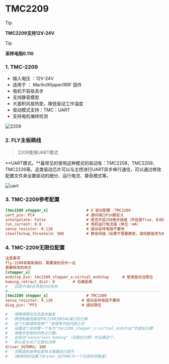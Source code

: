 # TMC2209

> [!TIP]
> **TMC2209支持12V-24V**

> [!TIP]
> **采样电阻0.110**

### 1.  TMC-2209

* 输入电压 ：12V-24V
* 适用于 ： Marlin/Klipper/RRF 固件
* 电机不容易丢步
* 支持静音模型
* 大面积风扇热垫，降低驱动工作温度
* 驱动模式支持：TMC：UART
* 支持电机堵转检测

![2209](../../images/boards/fly_tmc/2209.png)

### 2. FLY主板跳线

> 2209使用UART模式

**UART模式。**最常见的使用这种模式的驱动有：TMC2208、TMC2209、TMC2226等。这类驱动芯片可以与主控进行UART异步串行通信，可以通过修改配置文件来设置驱动的细分、运行电流、静音模式等。

![uart](../../images/boards/fly_tmc/2209-urat.png)

### 3. TMC-2209参考配置

```cfg
[tmc2209 stepper_x]                 # X 驱动配置 -TMC2209
uart_pin: PC4                       # 通讯端口Pin脚定义
interpolate: False                  # 是否开启256微步插值（开启是True，关闭是False）
run_current: 0.8                    # 电机运行电流值（单位：mA）
sense_resistor: 0.110               # 驱动采样电阻不要改
stealthchop_threshold: 500          # 静音阀值（如果不需要静音，请将数值改为0）
```

### 4. TMC-2209无限位配置

```cfg
注意事项
fly-2209背面有拨码，需要拨到另外一边
需要修改的地方
[stepper_x]
endstop_pin: tmc2209_stepper_x:virtual_endstop      # 使用驱动当限位
homing_retract_dist: 0        # 后撤距离
#   回退不改0会导致归位失败
#--------------------------------------------------------------------
[tmc2209 stepper_x]                 # TMC2209
sense_resistor: 0.110             # 驱动采样电阻不要改
diag_pin: ^PF3                    # 虚拟限位

#   请确保限位状态是未触发
#   微控制器连接到TMC2209的DIAG接口的引脚
#   这个引脚通常使用"^"前缀来开启内部上拉
#   设置这个会创建一个名为"tmc2209_stepper_x:virtual_endstop"的虚拟引脚
#   用做步进电机的终止引脚。
#   在启动"sensorless homing"（无限位归零）时设置这个。
#   默认是关闭了无限位归零
driver_SGTHRS: 100
#   灵敏度和皮带松紧有关需要自行调节
#  （确保同时设置了driver_SGTHRS为一个合适的灵敏度）

```
